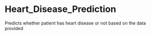 # Heart_Disease_Prediction
Predicts whether patient has heart disease or not based on the data provided
